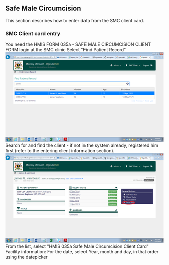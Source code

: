 ## Safe Male Circumcision
This section describes how to enter data from the SMC client card.

### SMC Client card entry
You need the HMIS FORM 035a - SAFE MALE CIRCUMCISION CLIENT FORM
login at the SMC clinic 
Select "Find Patient Record"
![](SMC1.png)
Search for and find the client - if not in the system already, registered him first (refer to the  entering client information section).
![](SMC2.png)
From the list, select "HMIS 035a Safe Male Circumcision Client Card"
Facility information: For the date, select Year, month and day, in that order using the datepicker




